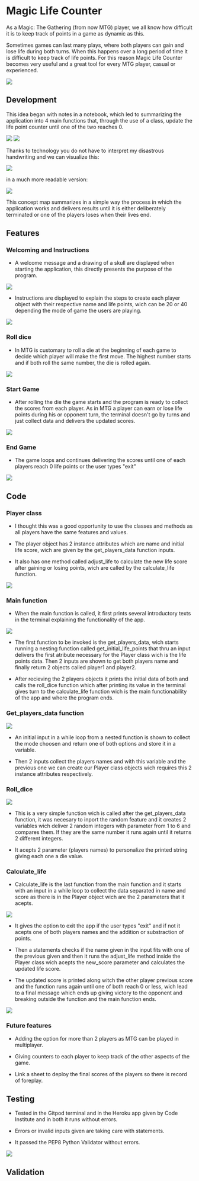 # Magic Life Counter

As a Magic: The Gathering (from now MTG) player, we all know how difficult it is to keep track of points in a game as dynamic as this.

Sometimes games can last many plays, where both players can gain and lose life during both turns. When this happens over a long period of time it is difficult to keep track of life points. For this reason Magic Life Counter becomes very useful and a great tool for every MTG player, casual or experienced.

<img src="assets/images/welcome.png">

## Development

This idea began with notes in a notebook, which led to summarizing the application into 4 main functions that, through the use of a class, update the life point counter until one of the two reaches 0.

<img src="assets/images/notebook3.jpeg">
<img src="assets/images/notebook2.jpeg">

Thanks to technology you do not have to interpret my disastrous handwriting and we can visualize this:

<img src="assets/images/notebook4.jpeg">

in a much more readable version:

<img src="assets/images/map.png">

This concept map summarizes in a simple way the process in which the application works and delivers results until it is either deliberately terminated or one of the players loses when their lives end.

## Features

### Welcoming and Instructions

- A welcome message and a drawing of a skull are displayed when starting the application, this directly presents the purpose of the program.

<img src="assets/images/instructions.png">

- Instructions are displayed to explain the steps to create each player object with their respective name and life points, wich can be 20 or 40 depending the mode of game the users are playing.

<img src="assets/images/player_data.png">

### Roll dice

- In MTG is customary to roll a die at the beginning of each game to decide which player will make the first move. The highest number starts and if both roll the same number, the die is rolled again.

<img src="assets/images/roll_diceterminal.png">

### Start Game

- After rolling the die the game starts and the program is ready to collect the scores from each player. As in MTG a player can earn or lose life points during his or opponent turn, the terminal doesn't go by turns and just collect data and delivers the updated scores.

<img src="assets/images/update_lp.png">

### End Game

- The game loops and continues delivering the scores until one of each players reach 0 life points or the user types "exit"

<img src="assets/images/end_game.png">

## Code

### Player class

- I thought this was a good opportunity to use the classes and methods as all players have the same features and values.

- The player object has 2 instance attributes which are name and initial life score, wich are given by the get_players_data function inputs.

- It also has one method called adjust_life to calculate the new life score after gaining or losing points, wich are called by the calculate_life function.

<img src="assets/images/class_player.png">

### Main function

- When the main function is called, it first prints several introductory texts in the terminal explaining the functionality of the app. 

<img src="assets/images/main.png">

- The first function to be invoked is the get_players_data, wich starts running a nesting function called get_initial_life_points that thru an input delivers the first atribute necessary for the Player class wich is the life points data. Then 2 inputs are shown to get both players name and finally return 2 objects called player1 and player2.

- After recieving the 2 players objects it prints the initial data of both and calls the roll_dice function which after printing its value in the terminal gives turn to the calculate_life function wich is the main functionability of the app and where the program ends.

### Get_players_data function

<img src="assets/images/get_player_data.png">

- An initial input in a while loop from a nested function is shown to collect the mode choosen and return one of both options and store it in a variable.

- Then 2 inputs collect the players names and with this variable and the previous one we can create our Player class objects wich requires this 2 instance attributes respectively.

### Roll_dice

<img src="assets/images/roll_dice.png">

- This is a very simple function wich is called after the get_players_data function, it was necesary to inport the random feature and it creates 2 variables wich deliver 2 random integers with parameter from 1 to 6 and compares them. If they are the same number it runs again until it returns 2 different integers.

- It acepts 2 parameter (players names) to personalize the printed string giving each one a die value.

### Calculate_life

- Calculate_life is the last function from the main function and it starts with an input in a while loop to collect the data separated in name and score as there is in the Player object wich are the 2 parameters that it acepts.

<img src="assets/images/calculate_life.png">

- It gives the option to exit the app if the user types "exit" and if not it acepts one of both players names and the addition or substraction of points.

- Then a statements checks if the name given in the input fits with one of the previous given and then it runs the adjust_life method inside the Player class wich acepts the new_score parameter and calculates the updated life score.

- The updated score is printed along witch the other player previous score and the function runs again until one of both reach 0 or less, wich lead to a final message which ends up giving victory to the opponent and breaking outside the function and the main function ends.

<img src="assets/images/end_game.png">

### Future features

- Adding the option for more than 2 players as MTG can be played in multiplayer.

- Giving counters to each player to keep track of the other aspects of the game.

- Link a sheet to deploy the final scores of the players so there is record of foreplay.

## Testing

- Tested in the Gitpod terminal and in the Heroku app given by Code Institute and in both it runs without errors.

- Errors or invalid inputs given are taking care with statements.

- It passed the PEP8 Python Validator without errors.

<img src="assets/images/validation.png">

## Validation
